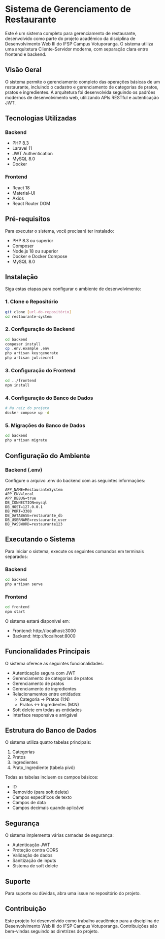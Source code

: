 # Sistema de Gerenciamento de Restaurante

Este é um sistema completo para gerenciamento de restaurante, desenvolvido como parte do projeto acadêmico da disciplina de Desenvolvimento Web III do IFSP Campus Votuporanga. O sistema utiliza uma arquitetura Cliente-Servidor moderna, com separação clara entre frontend e backend.

## Visão Geral

O sistema permite o gerenciamento completo das operações básicas de um restaurante, incluindo o cadastro e gerenciamento de categorias de pratos, pratos e ingredientes. A arquitetura foi desenvolvida seguindo os padrões modernos de desenvolvimento web, utilizando APIs RESTful e autenticação JWT.

## Tecnologias Utilizadas

### Backend

- PHP 8.3
- Laravel 11
- JWT Authentication
- MySQL 8.0
- Docker

### Frontend

- React 18
- Material-UI
- Axios
- React Router DOM

## Pré-requisitos

Para executar o sistema, você precisará ter instalado:

- PHP 8.3 ou superior
- Composer
- Node.js 18 ou superior
- Docker e Docker Compose
- MySQL 8.0

## Instalação

Siga estas etapas para configurar o ambiente de desenvolvimento:

### 1. Clone o Repositório

```bash
git clone [url-do-repositório]
cd restaurante-system
```

### 2. Configuração do Backend

```bash
cd backend
composer install
cp .env.example .env
php artisan key:generate
php artisan jwt:secret
```

### 3. Configuração do Frontend

```bash
cd ../frontend
npm install
```

### 4. Configuração do Banco de Dados

```bash
# Na raiz do projeto
docker compose up -d
```

### 5. Migrações do Banco de Dados

```bash
cd backend
php artisan migrate
```

## Configuração do Ambiente

### Backend (.env)

Configure o arquivo .env do backend com as seguintes informações:

```env
APP_NAME=RestauranteSystem
APP_ENV=local
APP_DEBUG=true
DB_CONNECTION=mysql
DB_HOST=127.0.0.1
DB_PORT=3308
DB_DATABASE=restaurante_db
DB_USERNAME=restaurante_user
DB_PASSWORD=restaurante123
```

## Executando o Sistema

Para iniciar o sistema, execute os seguintes comandos em terminais separados:

### Backend

```bash
cd backend
php artisan serve
```

### Frontend

```bash
cd frontend
npm start
```

O sistema estará disponível em:

- Frontend: http://localhost:3000
- Backend: http://localhost:8000

## Funcionalidades Principais

O sistema oferece as seguintes funcionalidades:

- Autenticação segura com JWT
- Gerenciamento de categorias de pratos
- Gerenciamento de pratos
- Gerenciamento de ingredientes
- Relacionamentos entre entidades:
  - Categoria -> Pratos (1:N)
  - Pratos <-> Ingredientes (M:N)
- Soft delete em todas as entidades
- Interface responsiva e amigável

## Estrutura do Banco de Dados

O sistema utiliza quatro tabelas principais:

1. Categorias
2. Pratos
3. Ingredientes
4. Prato_Ingrediente (tabela pivô)

Todas as tabelas incluem os campos básicos:

- ID
- Removido (para soft delete)
- Campos específicos de texto
- Campos de data
- Campos decimais quando aplicável

## Segurança

O sistema implementa várias camadas de segurança:

- Autenticação JWT
- Proteção contra CORS
- Validação de dados
- Sanitização de inputs
- Sistema de soft delete

## Suporte

Para suporte ou dúvidas, abra uma issue no repositório do projeto.

## Contribuição

Este projeto foi desenvolvido como trabalho acadêmico para a disciplina de Desenvolvimento Web III do IFSP Campus Votuporanga. Contribuições são bem-vindas seguindo as diretrizes do projeto.
